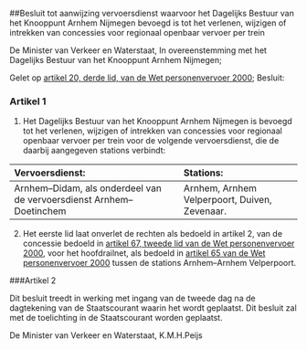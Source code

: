 <meta http-equiv='Content-Type' content='text/html; charset=utf-8' />

##Besluit tot aanwijzing vervoersdienst waarvoor het Dagelijks Bestuur van het Knooppunt Arnhem Nijmegen bevoegd is tot het verlenen, wijzigen of intrekken van concessies voor regionaal openbaar vervoer per trein

De Minister van Verkeer en Waterstaat,
In overeenstemming met het Dagelijks Bestuur van het Knooppunt Arnhem Nijmegen;

Gelet op [artikel 20, derde lid, van de Wet personenvervoer 2000](../../../../../../../../../../wet/wet/personenvervoer/2000/BWBR0011470/README.md);
Besluit:

### Artikel  1  

1.  Het Dagelijks Bestuur van het Knooppunt Arnhem Nijmegen is bevoegd tot het verlenen, wijzigen of intrekken van concessies voor regionaal openbaar vervoer per trein voor de volgende vervoersdienst, die de daarbij aangegeven stations verbindt:  

| Vervoersdienst:  | Stations:  |
|:---|:---|
| Arnhem–Didam, als onderdeel van de vervoersdienst Arnhem–Doetinchem  | Arnhem, Arnhem Velperpoort, Duiven, Zevenaar.  |

2.  Het eerste lid laat onverlet de rechten als bedoeld in artikel 2, van de concessie bedoeld in [artikel 67, tweede lid van de Wet personenvervoer 2000](../../../../../../../../../../wet/wet/personenvervoer/2000/BWBR0011470/README.md), voor het hoofdrailnet, als bedoeld in [artikel 65 van de Wet personenvervoer 2000](../../../../../../../../../../wet/wet/personenvervoer/2000/BWBR0011470/README.md) tussen de stations Arnhem–Arnhem Velperpoort.  

###Artikel 2 

Dit besluit treedt in werking met ingang van de tweede dag na de dagtekening van de Staatscourant waarin het wordt geplaatst.
Dit besluit zal met de toelichting in de Staatscourant worden geplaatst.

De 
Minister van Verkeer en Waterstaat,
K.M.H.Peijs
